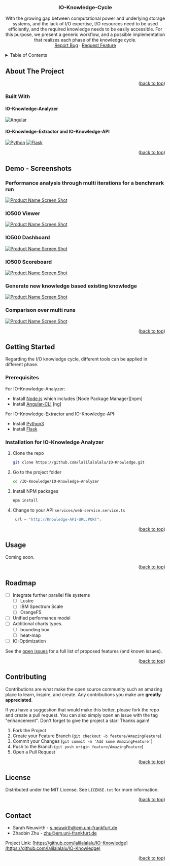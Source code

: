 <div id="top"></div>
<br />
<!--
<div align="center">
  <a href="https://github.com/lalilalalalu/IO-Knowledge.git">
    <img src="images/logo.png" alt="Logo" width="80" height="80">
  </a>
-->
<h3 align="center">IO-Knowledge-Cycle</h3>

  <p align="center">
    With the growing gap between computational power and underlying storage systems, and the lack of I/O expertise, I/O resources need to be used efficiently, and the required knowledge needs to be easily accessible. For this purpose, we present a generic workflow, and a possible implementation that realizes each phase of the knowledge cycle.
    <br />
    <a href="https://github.com/lalilalalalu/IO-Knowledge/issues">Report Bug</a>
    ·
    <a href="https://github.com/lalilalalalu/IO-Knowledge/issues">Request Feature</a>
  </p>
</div>



<!-- TABLE OF CONTENTS -->
<details>
  <summary>Table of Contents</summary>
  <ol>
    <li>
      <a href="#about-the-project">About The Project</a>
      <ul>
        <li><a href="#built-with">Built With</a></li>
      </ul>
    </li>
    <li>
      <a href="#getting-started">Getting Started</a>
      <ul>
        <li><a href="#prerequisites">Prerequisites</a></li>
        <li><a href="#installation">Installation</a></li>
      </ul>
    </li>
    <li><a href="#usage">Usage</a></li>
    <li><a href="#roadmap">Roadmap</a></li>
    <li><a href="#contributing">Contributing</a></li>
    <li><a href="#license">License</a></li>
    <li><a href="#contact">Contact</a></li>
  </ol>
</details>



<!-- ABOUT THE PROJECT -->
## About The Project

<p align="right">(<a href="#top">back to top</a>)</p>


### Built With
#### IO-Knowledge-Analyzer
[![Angular][Angular.io]][Angular-url]
#### IO-Knowledge-Extractor and IO-Knowledge-API
[![Python][Python3]](https://www.python.org/) [![Flask][flask]](https://www.python.org/)


<p align="right">(<a href="#top">back to top</a>)</p>


## Demo - Screenshots
### Performance analysis through multi iterations for a benchmark run
[![Product Name Screen Shot][io500_anomaly]](https://example.com)
### IO500 Viewer
[![Product Name Screen Shot][io500Testcases]](https://example.com) 
### IO500 Dashboard
[![Product Name Screen Shot][io500Charts]](https://example.com)
### IO500 Scoreboard
[![Product Name Screen Shot][io500Score]](https://example.com)
### Generate new knowledge based existing knowledge
[![Product Name Screen Shot][generateKownledge]](https://example.com)
### Comparison over multi runs
[![Product Name Screen Shot][multiComp2]](https://example.com)


<p align="right">(<a href="#top">back to top</a>)</p>

<!-- GETTING STARTED -->
## Getting Started

Regarding the I/O knowledge cycle, different tools can be applied in different phase. 

### Prerequisites
For IO-Knowledge-Analyzer:
* Install [Node.js] which includes [Node Package Manager][npm]
* Install [Angular-CLI] [ng]

For IO-Knowledge-Extractor and IO-Knowledge-API:
* Install [Python3]
* Install [Flask]


### Installation for IO-Knowledge Analyzer

1. Clone the repo
   ```sh
   git clone https://github.com/lalilalalalu/IO-Knowledge.git
   ```
2. Go to the project folder
    ```sh
    cd /IO-Knowledge/IO-Knowledge-Analyzer
    ```
3. Install NPM packages
   ```sh
   npm install
   ```
4. Change to your API `services/web-service.service.ts`
   ```js
    url = "http://Knowledge-API-URL:PORT";
   ```

<p align="right">(<a href="#top">back to top</a>)</p>



<!-- USAGE EXAMPLES -->
## Usage

Coming soon.


<p align="right">(<a href="#top">back to top</a>)</p>



<!-- ROADMAP -->
## Roadmap

- [ ] Integrate further parallel file systems
    - [ ] Lustre
    - [ ] IBM Spectrum Scale
    - [ ] OrangeFS
- [ ] Unified performance model
- [ ] Additional charts types.
    - [ ] bounding box
    - [ ] heat-map 
- [ ] IO-Optimization    

See the [open issues](https://github.com/lalilalalalu/IO-Knowledge/issues) for a full list of proposed features (and known issues).

<p align="right">(<a href="#top">back to top</a>)</p>



<!-- CONTRIBUTING -->
## Contributing

Contributions are what make the open source community such an amazing place to learn, inspire, and create. Any contributions you make are **greatly appreciated**.

If you have a suggestion that would make this better, please fork the repo and create a pull request. You can also simply open an issue with the tag "enhancement".
Don't forget to give the project a star! Thanks again!

1. Fork the Project
2. Create your Feature Branch (`git checkout -b feature/AmazingFeature`)
3. Commit your Changes (`git commit -m 'Add some AmazingFeature'`)
4. Push to the Branch (`git push origin feature/AmazingFeature`)
5. Open a Pull Request

<p align="right">(<a href="#top">back to top</a>)</p>



<!-- LICENSE -->
## License

Distributed under the MIT License. See `LICENSE.txt` for more information.

<p align="right">(<a href="#top">back to top</a>)</p>



<!-- CONTACT -->
## Contact

 * Sarah Neuwirth - s.neuwirth@em.uni-frankfurt.de
 * Zhaobin Zhu - zhu@em.uni-frankfurt.de


Project Link: [https://github.com/lalilalalalu/IO-Knowledge](https://github.com/lalilalalalu/IO-Knowledge)

<p align="right">(<a href="#top">back to top</a>)</p>




<!-- MARKDOWN LINKS & IMAGES -->
<!-- https://www.markdownguide.org/basic-syntax/#reference-style-links -->
[node.js]: https://nodejs.org/
[contributors-shield]: https://img.shields.io/github/contributors/github_username/repo_name.svg?style=for-the-badge
[contributors-url]: https://github.com/github_username/repo_name/graphs/contributors
[forks-shield]: https://img.shields.io/github/forks/github_username/repo_name.svg?style=for-the-badge
[forks-url]: https://github.com/github_username/repo_name/network/members
[stars-shield]: https://img.shields.io/github/stars/github_username/repo_name.svg?style=for-the-badge
[stars-url]: https://github.com/github_username/repo_name/stargazers
[issues-shield]: https://img.shields.io/github/issues/github_username/repo_name.svg?style=for-the-badge
[issues-url]: https://github.com/github_username/repo_name/issues
[license-shield]: https://img.shields.io/github/license/github_username/repo_name.svg?style=for-the-badge
[license-url]: https://github.com/github_username/repo_name/blob/master/LICENSE.txt
[Angular.io]: https://img.shields.io/badge/Angular-DD0031?style=for-the-badge&logo=angular&logoColor=white
[Angular-url]: https://angular.io/
[Angular-CLI]: https://angular.io/cli
[cycle]: figures/iocycle.png
[io500_anomaly]: figures/anomaly.PNG
[generateKownledge]: figures/generateKownledge.PNG
[io500Charts]: figures/io500Charts.png
[multiComp2]: figures/multiComp2.PNG
[io500Testcases]: figures/io500Testcases.PNG
[io500Score]: figures/io500_score.png
[Python3]: https://img.shields.io/badge/Python3-563D7C?style=for-the-badge&logo=python&logoColor=white
[flask]: https://img.shields.io/badge/Flask-563D7C?style=for-the-badge&logo=flask&logoColor=white
